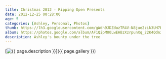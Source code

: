 ```yaml
---
title: Christmas 2012 - Ripping Open Presents
date: 2012-12-25 00:28:00
age: 5
categories: [Ashley, Personal, Photos]
thumb: https://lh3.googleusercontent.com/gWdh9JDZduzTR4V-N8jue2zik3UH7EMtBiVARkKxkkPB_V3crkn-KGEBthvD6DTBbS_C5euvOIh6kU2aaIS2AayVP4duPsAG_OcxLGYhoypuZyardSomjSPo9pOQ5VKvgmmNR8V5WIqy-sJp5AEvaO7JwKCquJcJT5gHOL2xSfhkhESIGaTxhykixYzka7H4Lm46J7am_DywlGieKA5gvzYXAj1HIAfZyM5TOiPtEoMM6jku4zxtZto119hq5Qque3dPUjVqXrDfbXjdkMp9cmBdoVjAgZAKrPx7Bc_eyitoJCuwKOl9FpzSupg1GVEDlI-YgVPmuCd9aa3c1gjOfjVbDVFArRHQebH6l0q4rUhZMjcddRRQg0qKGUoEELyiREQM8YcrpjxJ4Uuw9wVcNs-z-5YVFKNnwrFPm3tYOcvAL_EVT79osjHFiNv1HBkkDkL0cjfaHXMuzuCI82V610QdCp54LoaZxhrDgJAMMxOP2M-u6DvCth3p6d8mI59SE-M1mB2k8NXTaoT2USu6pgIFddp4m8di_Ur8zvuVqVrNtgkgiNdfZR9qt0Zc128yMe2sLJ8dnDd5oWMMkSbTO3rC3X62qRX2_jK9J616cIxWIa9PeVadBPnV4WGGkfG9wU5TUbKsejOlMMtVWFcn4kRB=w435-h326-no
album: https://photos.google.com/album/AF1QipM00LwEHBzXzrpunXq_22K4QdnzrJS--c3Gi3hh
description: Ashley's bounty under the tree
---
```

[<img src="{{ page.thumb }}" alt="{{ page.description }}" class="wyseguys-album"/>]({{ page.gallery }})